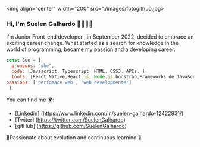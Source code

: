  <img align="center" width="200" src="./images/fotogithub.jpg>
### Hi, I'm Suelen Galhardo  👋👩🏼‍💻

I'm Junior Front-end developer , in September 2022, decided to embrace an exciting career change. What started as a search for knowledge in the world of programming, became my passion and a developing career.

```js
const Sue = {
  pronouns: "she",
  code: [Javascript, Typescript, HTML, CSS3, APIs, ],
  tools: [React Native,React.js, Node.js,boostrap,Frameworks de JavaScript,Lenguaje SASS,Bootstrap (Framework),Agile Methodologies,JSON ],
passions: ['perfomace web', 'web developmente']
 }
```
You can find me 🌍: 

- [Linkedin] (https://www.linkedin.com/in/suelen-galhardo-12422931/)
- [Twiter] (https://twitter.com/SuelenGalhardo)
- [gitHub] (https://github.com/SuelenGalhardo)


🚀Passionate about evolution and continuous learning 🚀
